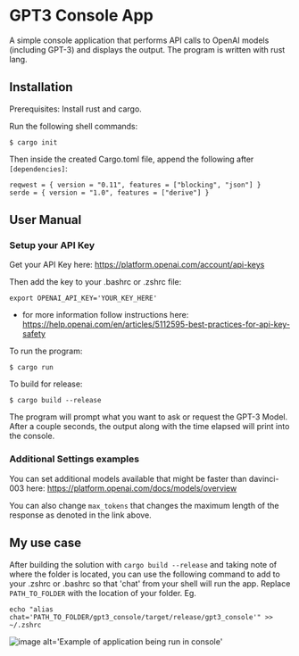 # GPT3 Console App
A simple console application that performs API calls to OpenAI models (including GPT-3) and displays the output. The program is written with rust lang.

## Installation
Prerequisites:
Install rust and cargo.

Run the following shell commands:
```
$ cargo init
```

Then inside the created Cargo.toml file, append the following after `[dependencies]`:
```
reqwest = { version = "0.11", features = ["blocking", "json"] }
serde = { version = "1.0", features = ["derive"] }
```


## User Manual

### Setup your API Key
Get your API Key here:
https://platform.openai.com/account/api-keys

Then add the key to your .bashrc or .zshrc file:
```
export OPENAI_API_KEY='YOUR_KEY_HERE'
```
* for more information follow instructions here: https://help.openai.com/en/articles/5112595-best-practices-for-api-key-safety

To run the program:
```
$ cargo run 
```

To build for release:
```
$ cargo build --release
```

The program will prompt what you want to ask or request the GPT-3 Model. After a couple seconds, the output along with the time elapsed will print into the console.

### Additional Settings examples
You can set additional models available that might be faster than davinci-003 here:
https://platform.openai.com/docs/models/overview

You can also change `max_tokens` that changes the maximum length of the response as denoted in the link above.

## My use case
After building the solution with `cargo build --release` and taking note of where the folder is located, you can use the following command to add to your .zshrc or .bashrc so that 'chat' from your shell will run the app. Replace `PATH_TO_FOLDER` with the location of your folder. Eg.
```
echo "alias chat='PATH_TO_FOLDER/gpt3_console/target/release/gpt3_console'" >> ~/.zshrc
```
![image](https://user-images.githubusercontent.com/15207343/220245197-523ac1e3-ba47-4d68-b0e7-631e251571df.jpeg)
	alt='Example of application being run in console'
